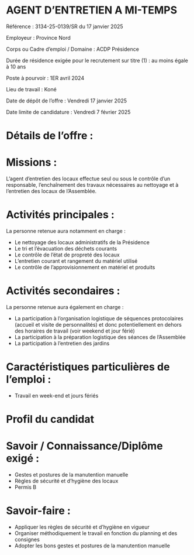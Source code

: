 # AGENT D’ENTRETIEN A MI-TEMPS

Référence : 3134-25-0139/SR du 17 janvier 2025

Employeur : Province Nord

Corps ou Cadre d’emploi / Domaine : ACDP Présidence

Durée de résidence exigée pour le recrutement sur titre (1) : au moins égale à 10 ans

Poste à pourvoir : 1ER avril 2024

Lieu de travail : Koné

Date de dépôt de l’offre : Vendredi 17 janvier 2025

Date limite de candidature : Vendredi 7 février 2025

# Détails de l’offre :

# Missions :

L’agent d’entretien des locaux effectue seul ou sous le contrôle d’un responsable, l’enchaînement des travaux nécessaires au nettoyage et à l’entretien des locaux de l’Assemblée.

# Activités principales :

La personne retenue aura notamment en charge :

- Le nettoyage des locaux administratifs de la Présidence
- Le tri et l’évacuation des déchets courants
- Le contrôle de l’état de propreté des locaux
- L’entretien courant et rangement du matériel utilisé
- Le contrôle de l’approvisionnement en matériel et produits

# Activités secondaires :

La personne retenue aura également en charge :

- La participation à l’organisation logistique de séquences protocolaires (accueil et visite de personnalités) et donc potentiellement en dehors des horaires de travail (voir weekend et jour férié)
- La participation à la préparation logistique des séances de l’Assemblée
- La participation à l’entretien des jardins

# Caractéristiques particulières de l’emploi :

- Travail en week-end et jours fériés

# Profil du candidat

# Savoir / Connaissance/Diplôme exigé :

- Gestes et postures de la manutention manuelle
- Règles de sécurité et d’hygiène des locaux
- Permis B

# Savoir-faire :

- Appliquer les règles de sécurité et d’hygiène en vigueur
- Organiser méthodiquement le travail en fonction du planning et des consignes
- Adopter les bons gestes et postures de la manutention manuelle